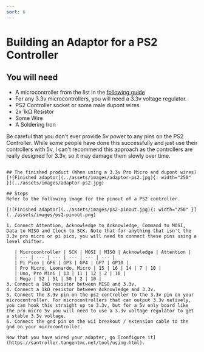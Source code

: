 ```yaml
---
sort: 6
---
```

# Building an Adaptor for a PS2 Controller
## You will need
* A microcontroller from the list in the [following guide](https://santroller.tangentmc.net/wiring_guides/general.html)
* For any 3.3v microcontrollers, you will need a 3.3v voltage regulator.
* PS2 Controller socket or some male dupont wires
* 2x 1kΩ Resistor
* Some Wire
* A Soldering Iron

Be careful that you don't ever provide 5v power to any pins on the PS2 Controller. While some people have done this successfully and just use their controllers with 5v, I can't recommend this approach as the controllers are really designed for 3.3v, so it may damage them slowly over time.
```

## The finished product (When using a 3.3v Pro Micro and dupont wires)
[![Finished adaptor](../assets/images/adaptor-ps2.jpg){: width="250" }](../assets/images/adaptor-ps2.jpg)

## Steps
Refer to the following image for the pinout of a PS2 controller.

[![Finished adaptor](../assets/images/ps2-pinout.jpg){: width="250" }](../assets/images/ps2-pinout.png)

1. Connect Attention, Acknowledge to Acknowledge, Command to MOSI, Data to MISO and Clock to SCK. Note that for anything that isn't the 3.3v pro micro or pi pico, you will need to connect these pins using a level shifter.
   
   | Microcontroller | SCK | MOSI | MISO | Acknowledge | Attention |
   | --- | --- | --- | --- | --- | --- |
   | Pi Pico | GP6 | GP3 | GP4 | GP7 | GP10 |
   | Pro Micro, Leonardo, Micro | 15 | 16 | 14 | 7 | 10 |
   | Uno, Pro Mini | 13 | 11 | 12 | 2 | 10 |
   | Mega | 52 | 51 | 50 | 2 | 10 |
3. Connect a 1kΩ resistor between MISO and 3.3v.
4. Connect a 1kΩ resistor between Acknowledge and 3.3v.
5. Connect the 3.3v pin on the ps2 controller to the 3.3v pin on your microcontroller. For microcontrollers that can output 3.3v natively, you can hook this straight up to 3.3v, but for a 5v only board like the pro micro 5v you will need to use a 3.3v voltage regulator to get a stable 3.3v voltage.
6. Connect the gnd pin on the wii breakout / extension cable to the gnd on your microcontroller.

Now that you have wired your adapter, go [configure it](https://santroller.tangentmc.net/tool/using.html).
